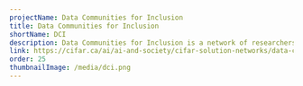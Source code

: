 ```yaml
---
projectName: Data Communities for Inclusion
title: Data Communities for Inclusion
shortName: DCI
description: Data Communities for Inclusion is a network of researchers, designers, and community organizers who are advocating for cooperatively-owned approaches to governing Artificial Intelligence and data technologies. Funded by the Canadian Institute for Advanced Research (CIFAR), the DCI project is creating a toolkit of open-access data infrastructure tools, inclusive design resources, case studies, and governance practices that are motivated by the successful work of the Self-Employed Women’s Association and other grassroots communities.
link: https://cifar.ca/ai/ai-and-society/cifar-solution-networks/data-communities-for-inclusion/
order: 25
thumbnailImage: /media/dci.png
---
```

